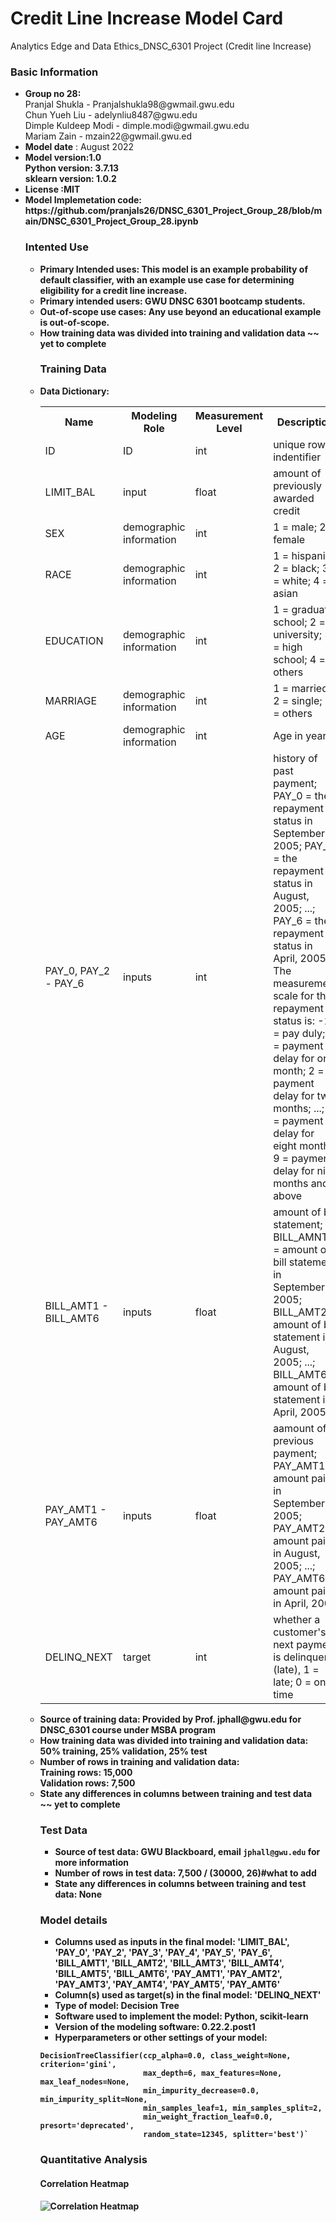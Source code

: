 # Credit Line Increase Model Card
Analytics Edge and Data Ethics_DNSC_6301 Project (Credit line Increase)

<h3>Basic Information</h3>
<ul>
  <li><b>Group no 28:</b> <br>Pranjal Shukla - Pranjalshukla98@gwmail.gwu.edu</br>Chun Yueh Liu - adelynliu8487@gwu.edu<br>Dimple Kuldeep Modi - dimple.modi@gwmail.gwu.edu</br> Mariam Zain - mzain22@gwmail.gwu.ed</li>
  <li><b>Model date</b> : August 2022</li>
  <li><b>Model version:1.0<br>Python version: 3.7.13</br>sklearn version: 1.0.2</li>
  <li>License :MIT</li>
  <li>Model Implemetation code: https://github.com/pranjals26/DNSC_6301_Project_Group_28/blob/main/DNSC_6301_Project_Group_28.ipynb</l1>
  
  <h3>Intented Use</h3>
  <ul>
  <li><b>Primary Intended uses:</b> This model is an example probability of default classifier, with an example use case for determining eligibility for a credit line increase.</li>
  <li><b>Primary intended users:</b> GWU DNSC 6301 bootcamp students.</li>
  <li>Out-of-scope use cases: Any use beyond an educational example is out-of-scope.</li>
  <li>How training data was divided into training and validation data ~~ yet to complete</li>
  
  <h3>Training Data</h3>
  <li>Data Dictionary:</li>
  <table>
  <tr>
    <th>Name</th>
    <th>Modeling Role</th>
    <th>Measurement Level</th>
    <th>Description<//th>
  </tr>
  <tr>
    <td>ID</td>
    <td>ID</td>
    <td>int</td>
    <td>unique row indentifier</td>
  </tr>
  <tr>
    <td>LIMIT_BAL</td>
    <td>input</td>
    <td>float</td>
    <td>amount of previously awarded credit</td>
  </tr>
  <tr>
    <td>SEX</td>
    <td>demographic information</td>
    <td>int</td>
    <td>1 = male; 2 = female</td>
  </tr>
   <tr>
    <td>RACE</td>
    <td>demographic information</td>
    <td>int</td>
    <td>1 = hispanic; 2 = black; 3 = white; 4 = asian</td>
  </tr>
  <tr>
    <td>EDUCATION</td>
    <td>demographic information</td>
    <td>int</td>
    <td>1 = graduate school; 2 = university; 3 = high school; 4 = others</td>
  </tr>
  <tr>
    <td>MARRIAGE</td>
    <td>demographic information</td>
    <td>int</td>
    <td>1 = married; 2 = single; 3 = others</td>
  </tr>
  <tr>
    <td>AGE</td>
    <td>demographic information</td>
    <td>int</td>
    <td>Age in years</td>
  </tr>
   <tr>
    <td>PAY_0, PAY_2 - PAY_6</td>
    <td>inputs</td>
    <td>int</td>
    <td>history of past payment; PAY_0 = the repayment status in September, 2005; PAY_2 = the repayment status in August, 2005; ...; PAY_6 = the repayment status in April, 2005. The measurement scale for the repayment status is: -1 = pay duly; 1 = payment delay for one month; 2 = payment delay for two months; ...; 8 = payment delay for eight months; 9 = payment delay for nine months and above</td>
  </tr>
  <tr>
    <td>BILL_AMT1 - BILL_AMT6</td>
    <td>inputs</td>
    <td>float</td>
    <td>amount of bill statement; BILL_AMNT1 = amount of bill statement in September, 2005; BILL_AMT2 = amount of bill statement in August, 2005; ...; BILL_AMT6 = amount of bill statement in April, 2005
</td>
  </tr>
    <tr>
    <td>PAY_AMT1 - PAY_AMT6</td>
    <td>inputs</td>
    <td>float</td>
    <td>aamount of previous payment; PAY_AMT1 = amount paid in September, 2005; PAY_AMT2 = amount paid in August, 2005; ...; PAY_AMT6 = amount paid in April, 2005
</td>
  </tr>
    <tr>
    <td>DELINQ_NEXT</td>
    <td>target</td>
    <td>int</td>
    <td>whether a customer's next payment is delinquent (late), 1 = late; 0 = on-time
</td>
  </tr>  
</table>

<li>Source of training data: Provided by Prof. jphall@gwu.edu for DNSC_6301 course under MSBA program</li>
<li>How training data was divided into training and validation data: 50% training, 25% validation, 25% test</li>
<li>Number of rows in training and validation data:
<br>Training rows: 15,000</br>
Validation rows: 7,500</li>
<li>State any differences in columns between training and test data ~~ yet to complete </li>
  

### Test Data
* **Source of test data**: GWU Blackboard, email `jphall@gwu.edu` for more information
* **Number of rows in test data**: 7,500 / (30000, 26)#what to add
* **State any differences in columns between training and test data**: None

### Model details
* **Columns used as inputs in the final model**: 'LIMIT_BAL',
       'PAY_0', 'PAY_2', 'PAY_3', 'PAY_4', 'PAY_5', 'PAY_6', 'BILL_AMT1',
       'BILL_AMT2', 'BILL_AMT3', 'BILL_AMT4', 'BILL_AMT5', 'BILL_AMT6',
       'PAY_AMT1', 'PAY_AMT2', 'PAY_AMT3', 'PAY_AMT4', 'PAY_AMT5', 'PAY_AMT6'
* **Column(s) used as target(s) in the final model**: 'DELINQ_NEXT'
* **Type of model**: Decision Tree 
* **Software used to implement the model**: Python, scikit-learn
* **Version of the modeling software**: 0.22.2.post1
* **Hyperparameters or other settings of your model**: 
```
DecisionTreeClassifier(ccp_alpha=0.0, class_weight=None, criterion='gini',
                       max_depth=6, max_features=None, max_leaf_nodes=None,
                       min_impurity_decrease=0.0, min_impurity_split=None,
                       min_samples_leaf=1, min_samples_split=2,
                       min_weight_fraction_leaf=0.0, presort='deprecated',
                       random_state=12345, splitter='best')`
```
### Quantitative Analysis

#### Correlation Heatmap
![Correlation Heatmap](https://drive.google.com/file/d/1iIY62MvXi1pIC54ZAiTHNTvWEgWliV3u/view?usp=sharing)


  
      
  
